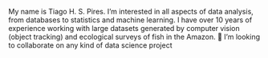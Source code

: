My name is Tiago H. S. Pires.
I’m interested in all aspects of data analysis, from databases to statistics and machine learning.
I have over 10 years of experience working with large datasets generated by computer vision (object tracking) and ecological surveys of fish in the Amazon.
💞️ I’m looking to collaborate on any kind of data science project

<!---
thspires/thspires is a ✨ special ✨ repository because its `README.md` (this file) appears on your GitHub profile.
You can click the Preview link to take a look at your changes.
--->
